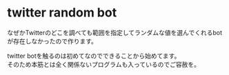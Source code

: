 # twitter random bot

なぜかTwitterのどこを調べても範囲を指定してランダムな値を選んでくれるbotが存在しなかったので作ります。

twitter botを触るのは初めてなのでできることから始めてます。  
そのため本筋とは全く関係ないプログラムも入っているのでご容赦を。

